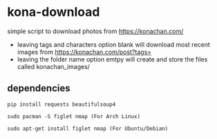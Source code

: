 # kona-download

simple script to download photos from https://konachan.com/

- leaving tags and characters option blank will download most recent images from https://konachan.com/post?tags=
- leaving the folder name option emtpy will create and store the files called konachan_images/

## dependencies

```
pip install requests beautifulsoup4
```
```
sudo pacman -S figlet nmap (For Arch Linux)
```
```
sudo apt-get install figlet nmap (For Ubuntu/Debian)
```
